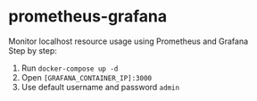 # prometheus-grafana
Monitor localhost resource usage using Prometheus and Grafana <br>
Step by step:
1. Run ```docker-compose up -d```
2. Open ```[GRAFANA_CONTAINER_IP]:3000```
3. Use default username and password ```admin```
